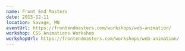 ```yaml
---
name: Front End Masters
date: 2015-12-11
location: Savage, MN
eventUrl: https://frontendmasters.com/workshops/web-animation/
workshop: CSS Animations Workshop
workshopUrl: https://frontendmasters.com/workshops/web-animation/
---
```

